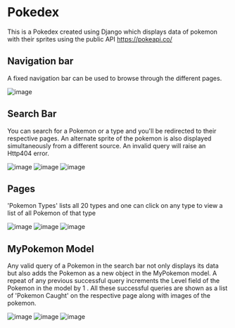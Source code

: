 # Pokedex

This is a Pokedex created using Django which displays data of pokemon with their sprites using the public API https://pokeapi.co/ 

## Navigation bar

A fixed navigation bar can be used to browse through the different pages.

![image](https://user-images.githubusercontent.com/80095817/128553096-d0472d00-64cc-42a6-8925-202b018d59ab.png)

## Search Bar
You can search for a Pokemon or a type and you'll be redirected to their respective pages. An alternate sprite of the pokemon is also displayed simultaneously from a different source.
An invalid query will raise an Http404 error.

![image](https://user-images.githubusercontent.com/80095817/128554935-9618b772-6234-4646-bd3c-1918a48b71e8.png)
![image](https://user-images.githubusercontent.com/80095817/128605263-06125d51-7452-4c81-887b-4f25bbd361bd.png)
![image](https://user-images.githubusercontent.com/80095817/128558585-825d39d5-9665-46c0-9e2a-8cdff1d4c9c0.png)

## Pages
'Pokemon Types' lists all 20 types and one can click on any type to view a list of all Pokemon of that type

![image](https://user-images.githubusercontent.com/80095817/128559086-9fb6c9e0-01fc-4c7a-a6b1-1ce833585739.png)
![image](https://user-images.githubusercontent.com/80095817/128603603-e2121929-6999-4463-8897-e6bbfb21e98b.png)
![image](https://user-images.githubusercontent.com/80095817/128605175-7e1c860f-8b7f-4923-ab14-c549849b4ca6.png)

## MyPokemon Model
Any valid query of a Pokemon in the search bar not only displays its data but also adds the Pokemon as a new object in the MyPokemon model.
A repeat of any previous successful query increments the Level field of the Pokemon in the model by 1 .
All these successful queries are shown as a list of 'Pokemon Caught' on the respective page along with images of the pokemon.

![image](https://user-images.githubusercontent.com/80095817/128605535-fd7a7210-ab1d-442d-b7bf-6dda2078df8c.png)
![image](https://user-images.githubusercontent.com/80095817/128605573-0d248bc7-eced-4f00-89db-1391a6cb588e.png)
![image](https://user-images.githubusercontent.com/80095817/128605609-5a524228-0a70-4528-92b5-c64a737a9b32.png)
